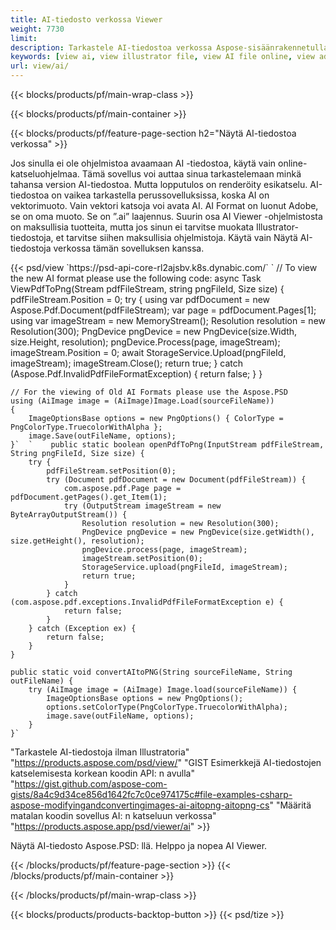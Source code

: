 ```yaml
---
title: AI-tiedosto verkossa Viewer
weight: 7730
limit: 
description: Tarkastele AI-tiedostoa verkossa Aspose-sisäänrakennetulla sovelluksella
keywords: [view ai, view illustrator file, view AI file online, view adobe illustrator, ai file preview, ai format view]
url: view/ai/
---
```


{{< blocks/products/pf/main-wrap-class >}}


{{< blocks/products/pf/main-container >}}

{{< blocks/products/pf/feature-page-section h2="Näytä AI-tiedostoa verkossa" >}}
<p>Jos sinulla ei ole ohjelmistoa avaamaan AI -tiedostoa, käytä vain online-katseluohjelmaa. Tämä sovellus voi auttaa sinua tarkastelemaan minkä tahansa version AI-tiedostoa. Mutta lopputulos on renderöity esikatselu. AI-tiedostoa on vaikea tarkastella perussovelluksissa, koska AI on vektorimuoto. Vain vektori katsoja voi avata AI. AI Format on luonut Adobe, se on oma muoto. Se on ”.ai” laajennus. Suurin osa AI Viewer -ohjelmistosta on maksullisia tuotteita, mutta jos sinun ei tarvitse muokata Illustrator-tiedostoja, et tarvitse siihen maksullisia ohjelmistoja. Käytä vain Näytä AI-tiedostoja verkossa tämän sovelluksen kanssa.</p>
{{< psd/view `https://psd-api-core-rl2ajsbv.k8s.dynabic.com/` 
`	// To view the new AI format please use the following code:
	async Task<bool> ViewPdfToPng(Stream pdfFileStream, string pngFileId, Size size)
	{
		pdfFileStream.Position = 0;
		try
		{
			using var pdfDocument = new Aspose.Pdf.Document(pdfFileStream);
			var page = pdfDocument.Pages[1];
			using var imageStream = new MemoryStream();
			Resolution resolution = new Resolution(300);
			PngDevice pngDevice = new PngDevice(size.Width, size.Height, resolution);
			pngDevice.Process(page, imageStream);
			imageStream.Position = 0;
			await StorageService.Upload(pngFileId, imageStream);
			imageStream.Close();
			return true;
		}
		catch (Aspose.Pdf.InvalidPdfFileFormatException)
		{
			return false;
		}
	}
	
	// For the viewing of Old AI Formats please use the Aspose.PSD
	using (AiImage image = (AiImage)Image.Load(sourceFileName))
	{
		ImageOptionsBase options = new PngOptions() { ColorType = PngColorType.TruecolorWithAlpha };
		image.Save(outFileName, options);
	}`  `    public static boolean openPdfToPng(InputStream pdfFileStream, String pngFileId, Size size) {
        try {
            pdfFileStream.setPosition(0);
            try (Document pdfDocument = new Document(pdfFileStream)) {
                com.aspose.pdf.Page page = pdfDocument.getPages().get_Item(1);
                try (OutputStream imageStream = new ByteArrayOutputStream()) {
                    Resolution resolution = new Resolution(300);
                    PngDevice pngDevice = new PngDevice(size.getWidth(), size.getHeight(), resolution);
                    pngDevice.process(page, imageStream);
                    imageStream.setPosition(0);
                    StorageService.upload(pngFileId, imageStream);
                    return true;
                }
            } catch (com.aspose.pdf.exceptions.InvalidPdfFileFormatException e) {
                return false;
            }
        } catch (Exception ex) {
            return false;
        }
    }

    public static void convertAItoPNG(String sourceFileName, String outFileName) {
        try (AiImage image = (AiImage) Image.load(sourceFileName)) {
            ImageOptionsBase options = new PngOptions();
            options.setColorType(PngColorType.TruecolorWithAlpha);
            image.save(outFileName, options);
        }
    }` 
"Tarkastele AI-tiedostoja ilman Illustratoria" "https://products.aspose.com/psd/view/" 
"GIST Esimerkkejä AI-tiedostojen katselemisesta korkean koodin API: n avulla" "https://gist.github.com/aspose-com-gists/8a4c9d34ce856d1642fc7c0ce974175c#file-examples-csharp-aspose-modifyingandconvertingimages-ai-aitopng-aitopng-cs" 
"Määritä matalan koodin sovellus AI: n katseluun verkossa" "https://products.aspose.app/psd/viewer/ai" >}}
<p>Näytä AI-tiedosto Aspose.PSD: llä. Helppo ja nopea AI Viewer.</p>
{{< /blocks/products/pf/feature-page-section >}}
{{< /blocks/products/pf/main-container >}}


{{< /blocks/products/pf/main-wrap-class >}}

{{< blocks/products/products-backtop-button >}}
{{< psd/tize >}}
